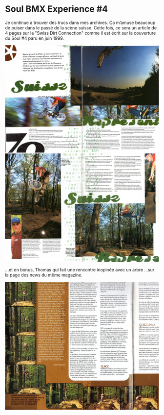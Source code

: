 # Soul BMX Experience #4

<!-- Manuel Hitz -->

Je continue à trouver des trucs dans mes archives. Ça m’amuse beaucoup de puiser dans le passé de la scène suisse. Cette fois, ce sera un article de 4 pages sur la "Swiss Dirt Connection" comme il est écrit sur la couverture du Soul #4 paru en juin 1999.

![soul_4_1_s](./media/soul_4_1_s.jpg)
![soul_4_2_s](./media/soul_4_2_s.jpg)

...et en bonus, Thomas qui fait une rencontre inopinée avec un arbre ...sur la page des news du même magazine.

![soul_4_3](./media/soul_4_3.jpg)
